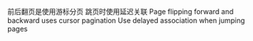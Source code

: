 前后翻页是使用游标分页
跳页时使用延迟关联
Page flipping forward and backward uses cursor pagination
Use delayed association when jumping pages
